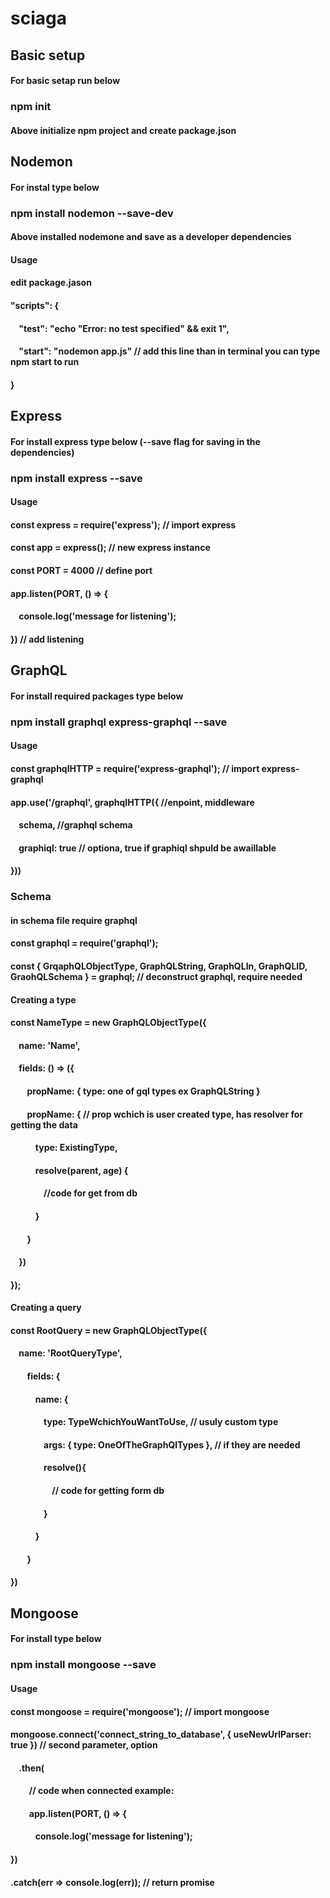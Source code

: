 # sciaga
## Basic setup
#### For basic setap run below
### npm init
#### Above initialize npm project and create package.json

## Nodemon
#### For instal type below
### npm install nodemon --save-dev
#### Above installed nodemone and save as a developer dependencies
#### Usage
#### edit package.jason
#### "scripts": {
####  &nbsp;&nbsp;&nbsp;&nbsp;"test": "echo \"Error: no test specified\" && exit 1",
####  &nbsp;&nbsp;&nbsp;&nbsp;"start": "nodemon app.js" // add this line than in terminal you can type npm start to run
#### }

## Express
#### For install express type below (--save flag for saving in the dependencies)
### npm install express --save
#### Usage
#### const express = require('express'); // import express
#### const app = express(); // new express instance
#### const PORT = 4000 // define port
#### app.listen(PORT, () => {
#### &nbsp;&nbsp;&nbsp;&nbsp;console.log('message for listening');
#### }) // add listening

## GraphQL
#### For install required packages type below
### npm install graphql express-graphql --save
#### Usage
#### const graphqlHTTP = require('express-graphql'); // import express-graphql
#### app.use('/graphql', graphqlHTTP({ //enpoint, middleware
#### &nbsp;&nbsp;&nbsp;&nbsp;schema, //graphql schema
#### &nbsp;&nbsp;&nbsp;&nbsp;graphiql: true // optiona, true if graphiql shpuld be awaillable
#### }))
### Schema
#### in schema file require graphql
#### const graphql = require('graphql');
#### const { GrqaphQLObjectType, GraphQLString, GraphQLIn, GraphQLID, GraohQLSchema } = graphql; // deconstruct graphql, require needed
#### Creating a type
#### const NameType = new GraphQLObjectType({
#### &nbsp;&nbsp;&nbsp;&nbsp;name: 'Name',
#### &nbsp;&nbsp;&nbsp;&nbsp;fields: () => ({
#### &nbsp;&nbsp;&nbsp;&nbsp;&nbsp;&nbsp;&nbsp;&nbsp;propName: { type: one of gql types ex GraphQLString }
#### &nbsp;&nbsp;&nbsp;&nbsp;&nbsp;&nbsp;&nbsp;&nbsp;propName: { // prop wchich is user created type, has resolver for getting the data
#### &nbsp;&nbsp;&nbsp;&nbsp;&nbsp;&nbsp;&nbsp;&nbsp;&nbsp;&nbsp;&nbsp;&nbsp;type: ExistingType,
#### &nbsp;&nbsp;&nbsp;&nbsp;&nbsp;&nbsp;&nbsp;&nbsp;&nbsp;&nbsp;&nbsp;&nbsp;resolve(parent, age) {
#### &nbsp;&nbsp;&nbsp;&nbsp;&nbsp;&nbsp;&nbsp;&nbsp;&nbsp;&nbsp;&nbsp;&nbsp;&nbsp;&nbsp;&nbsp;&nbsp;//code for get from db
#### &nbsp;&nbsp;&nbsp;&nbsp;&nbsp;&nbsp;&nbsp;&nbsp;&nbsp;&nbsp;&nbsp;&nbsp;}
#### &nbsp;&nbsp;&nbsp;&nbsp;&nbsp;&nbsp;&nbsp;&nbsp;}
#### &nbsp;&nbsp;&nbsp;&nbsp;})
#### });
#### Creating a query
#### const RootQuery = new GraphQLObjectType({
#### &nbsp;&nbsp;&nbsp;&nbsp;name: 'RootQueryType',
#### &nbsp;&nbsp;&nbsp;&nbsp;&nbsp;&nbsp;&nbsp;&nbsp;fields: {
#### &nbsp;&nbsp;&nbsp;&nbsp;&nbsp;&nbsp;&nbsp;&nbsp;&nbsp;&nbsp;&nbsp;&nbsp;name: {
#### &nbsp;&nbsp;&nbsp;&nbsp;&nbsp;&nbsp;&nbsp;&nbsp;&nbsp;&nbsp;&nbsp;&nbsp;&nbsp;&nbsp;&nbsp;&nbsp;type: TypeWchichYouWantToUse, // usuly custom type
#### &nbsp;&nbsp;&nbsp;&nbsp;&nbsp;&nbsp;&nbsp;&nbsp;&nbsp;&nbsp;&nbsp;&nbsp;&nbsp;&nbsp;&nbsp;&nbsp;args: { type: OneOfTheGraphQlTypes }, // if they are needed
#### &nbsp;&nbsp;&nbsp;&nbsp;&nbsp;&nbsp;&nbsp;&nbsp;&nbsp;&nbsp;&nbsp;&nbsp;&nbsp;&nbsp;&nbsp;&nbsp;resolve(){
#### &nbsp;&nbsp;&nbsp;&nbsp;&nbsp;&nbsp;&nbsp;&nbsp;&nbsp;&nbsp;&nbsp;&nbsp;&nbsp;&nbsp;&nbsp;&nbsp;&nbsp;&nbsp;&nbsp;&nbsp;// code for getting form db
#### &nbsp;&nbsp;&nbsp;&nbsp;&nbsp;&nbsp;&nbsp;&nbsp;&nbsp;&nbsp;&nbsp;&nbsp;&nbsp;&nbsp;&nbsp;&nbsp;}
#### &nbsp;&nbsp;&nbsp;&nbsp;&nbsp;&nbsp;&nbsp;&nbsp;&nbsp;&nbsp;&nbsp;&nbsp;}
#### &nbsp;&nbsp;&nbsp;&nbsp;&nbsp;&nbsp;&nbsp;&nbsp;}
#### })

## Mongoose
#### For install type below
### npm install mongoose --save
#### Usage
#### const mongoose = require('mongoose'); // import mongoose
#### mongoose.connect('connect_string_to_database', { useNewUrlParser: true }) // second parameter, option
#### &nbsp;&nbsp;&nbsp;&nbsp;.then(
#### &nbsp;&nbsp;&nbsp;&nbsp;&nbsp;&nbsp;&nbsp;&nbsp; // code when connected example:
#### &nbsp;&nbsp;&nbsp;&nbsp;&nbsp;&nbsp;&nbsp;&nbsp; app.listen(PORT, () => {
#### &nbsp;&nbsp;&nbsp;&nbsp;&nbsp;&nbsp;&nbsp;&nbsp;&nbsp;&nbsp;&nbsp;&nbsp;console.log('message for listening');
#### })
#### .catch(err => console.log(err)); // return promise
